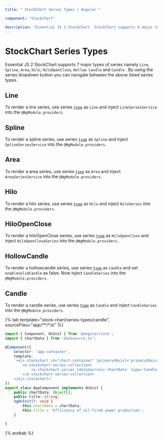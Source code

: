 ```yaml
---
title: " StockChart Series Types | Angular "

component: "StockChart"

description: "Essential JS 2 StockChart  StockChart supports 6 major types of series and also supports different tpes customizations for each type of StockChart."
---
```


# StockChart Series Types

Essential JS 2 StockChart supports 7 major types of series namely `Line`, `Spline`, `Area`, `Hilo`, `HiloOpenClose`, `Hollow Candle` and `Candle` . By using the series dropdown button you can navigate between the above listed series types.

<!-- markdownlint-disable MD036 -->

## Line

To render a line series, use series [`type`](../api/stock-chart/stockSeriesModel/#type) as `Line` and
inject `LineSeriesService` into the `@NgModule.providers`.

## Spline

To render a spline series, use series [`type`](../api/stock-chart/stockSeriesModel/#type) as `Spline` and inject `SplineSeriesService` into the `@NgModule.providers`.

## Area

To render a area series, use series [`type`](../api/stock-chart/stockSeriesModel/#type) as `Area` and inject `AreaSeriesService` into the `@NgModule.providers`.

## Hilo

To render a hilo series, use series [`type`](../api/stock-chart/stockSeriesModel/#type) as `Hilo` and
inject `HiloSeries` into the `@NgModule.providers`.

## HiloOpenClose

To render a hiloOpenClose series, use series [`type`](../api/stock-chart/stockSeriesModel/#type) as `HiloOpenClose` and inject `HiloOpenCloseSeries` into the `@NgModule.providers`..

## HollowCandle

To render a hollowcandle series, use series [`type`](../api/stock-chart/stockSeriesModel/#type) as `Candle` and set `enableSolidCandle` as false. Now inject `CandleSeries` into the `@NgModule.providers`.

## Candle

To render a candle series, use series [`type`](../api/stock-chart/stockSeriesModel/#type) as `Candle` and
inject `CandleSeries` into the `@NgModule.providers`.

{% tab template="stock-chart/series-types/candle", sourceFiles="app/**/*.ts" %}

```typescript
import { Component, OnInit } from '@angular/core';
import { chartData } from 'datasource.ts';

@Component({
    selector: 'app-container',
    template:
    `<ejs-stockchart id="chart-container" [primaryXAxis]='primaryXAxis'[primaryYAxis]='primaryYAxis' [title]='title'>
        <e-stockchart-series-collection>
            <e-stockchart-series [dataSource]='chartData' type='Candle' xName='date' yName='open' name='India' width=2 ></e-stockchart-series>
        </e-stockchart-series-collection>
    </ejs-stockchart>`
})
export class AppComponent implements OnInit {
    public chartData: Object[];
    public title: string;
    ngOnInit(): void {
        this.chartData = chartData;
        this.title = 'Efficiency of oil-fired power production';
    }

}
```

{% endtab %}